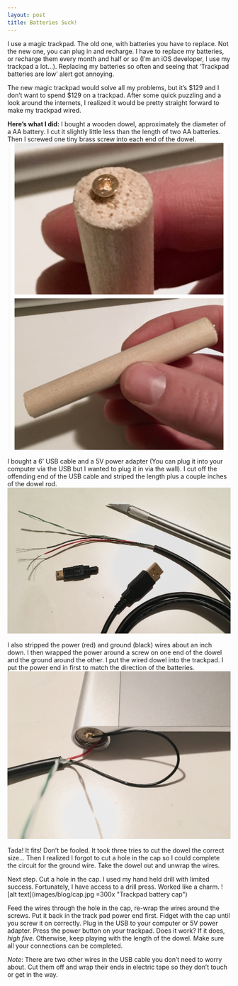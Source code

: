 ```yaml
---
layout: post
title: Batteries Suck!
---
```


I use a magic trackpad. The old one, with batteries you have to replace. Not the new one, you can plug in and recharge. I have to replace my batteries, or recharge them every month and half or so (I’m an iOS developer, I use my trackpad a lot…). Replacing my batteries so often and seeing that ‘Trackpad batteries are low’ alert got annoying. 

The new magic trackpad would solve all my problems, but it’s $129 and I don’t want to spend $129 on a trackpad. After some quick puzzling and a look around the internets, I realized it would be pretty straight forward to make my trackpad wired. 

**Here’s what I did:**
I bought a wooden dowel, approximately the diameter of a AA battery. I cut it slightly little less than the length of two AA batteries. Then I screwed one tiny brass screw into each end of the dowel.
![alt text](images/blog/dowel.JPG "Wooden Dowel")

I bought a 6’ USB cable and a 5V power adapter (You can plug it into your computer via the USB but I wanted to plug it in via the wall). I cut off the offending end of the USB cable and striped the length plus a couple inches of the dowel rod. 
![alt text](images/blog/stripped_USB.jpg "Stripped USB")

I also stripped the power (red) and ground (black) wires about an inch down. I then wrapped the power around a screw on one end of the dowel and the ground around the other. 
I put the wired dowel into the trackpad. I put the power end in first to match the direction of the batteries. 
![alt text](images/blog/plugged_in.jpg "Dowel insereted into trackpad")

Tada! It fits! Don’t be fooled. It took three tries to cut the dowel the correct size… Then I realized I forgot to cut a hole in the cap so I could complete the circuit for the ground wire. Take the dowel out and unwrap the wires.

Next step. Cut a hole in the cap. I used my hand held drill with limited success. Fortunately, I have access to a drill press. Worked like a charm.
![alt text](images/blog/cap.jpg =300x "Trackpad battery cap")

Feed the wires through the hole in the cap, re-wrap the wires around the screws. Put it back in the track pad power end first. 
Fidget with the cap until you screw it on correctly. 
Plug in the USB to your computer or 5V power adapter.
Press the power button on your trackpad. Does it work? If it does, _high five_. Otherwise, keep playing with the length of the dowel. Make sure all your connections can be completed. 

_Note_: There are two other wires in the USB cable you don’t need to worry about. Cut them off and wrap their ends in electric tape so they don’t touch or get in the way. 



